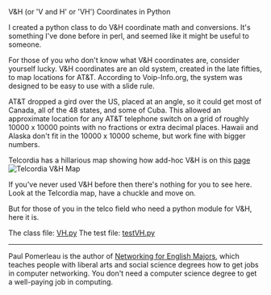 V&H (or 'V and H' or 'VH') Coordinates in Python

I created a python class to do V&H coordinate math and conversions. It's something I've done before in perl, and seemed like it might be useful to someone.

For those of you who don't know what V&H coordinates are, consider yourself lucky. V&H coordinates are an old system, created in the late fifties, to map locations for AT&T. According to Voip-Info.org, the system was designed to be easy to use with a slide rule.

AT&T dropped a gird over the US, placed at an angle, so it could get most of Canada, all of the 48 states, and some of Cuba. This allowed an approximate location for any AT&T telephone switch on a grid of roughly 10000 x 10000 points with no fractions or extra decimal places. Hawaii and Alaska don't fit in the 10000 x 10000 scheme, but work fine with bigger numbers.

Telcordia has a hillarious map showing how add-hoc V&H is on this [page](https://web.archive.org/web/20100430211425/http://www.trainfo.com/products_services/tra/vhpage.html)
![Telcordia V&H Map](https://web.archive.org/web/20110716141834im_/http://www.trainfo.com/images/products_services/trainfo/Vhpgmap1.gif "Telcordia V&H Map")

If you've never used V&H before then there's nothing for you to see here. Look at the Telcordia map, have a chuckle and move on.

But for those of you in the telco field who need a python module for V&H, here it is.

The class file: [VH.py](http://www.burgerbum.com/python/VH.py)
The test file: [testVH.py](http://www.burgerbum.com/python/testVH.py)

----
Paul Pomerleau is the author of [Networking for English Majors](http://www.burgerbum.com/networkingforenglishmajors.com), which teaches people with liberal arts and social science degrees how to get jobs in computer networking. You don't need a computer science degree to get a well-paying job in computing.

